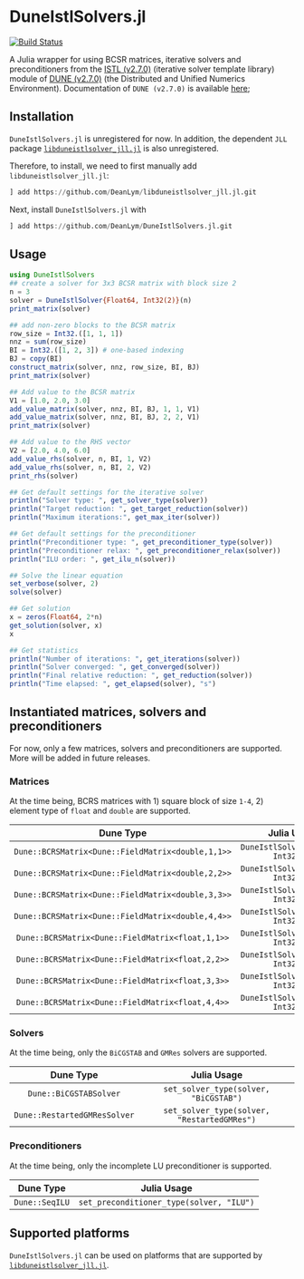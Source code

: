 # DuneIstlSolvers.jl

[![Build Status](https://travis-ci.com/DeanLym/DuneIstlSolvers.jl.svg?branch=master)](https://travis-ci.com/DeanLym/DuneIstlSolvers.jl)


A Julia wrapper for using BCSR matrices, iterative solvers and preconditioners from the [ISTL (v2.7.0)](https://dune-project.org/modules/dune-istl/) (iterative solver template library) module of [DUNE (v2.7.0)](https://dune-project.org/) (the Distributed and Unified Numerics Environment). Documentation of `DUNE (v2.7.0)` is available [here](https://dune-project.org/doxygen/2.7.0/);

## Installation
`DuneIstlSolvers.jl` is unregistered for now. In addition, the dependent `JLL` package [`libduneistlsolver_jll.jl`](https://github.com/DeanLym/libduneistlsolver_jll.jl) is also unregistered.

Therefore, to install, we need to first manually add `libduneistlsolver_jll.jl`:

```julia
] add https://github.com/DeanLym/libduneistlsolver_jll.jl.git
```

Next, install `DuneIstlSolvers.jl` with

```julia
] add https://github.com/DeanLym/DuneIstlSolvers.jl.git
```

## Usage
```julia
using DuneIstlSolvers
## create a solver for 3x3 BCSR matrix with block size 2
n = 3
solver = DuneIstlSolver{Float64, Int32(2)}(n)
print_matrix(solver)
```

```julia
## add non-zero blocks to the BCSR matrix
row_size = Int32.([1, 1, 1])
nnz = sum(row_size)
BI = Int32.([1, 2, 3]) # one-based indexing
BJ = copy(BI)
construct_matrix(solver, nnz, row_size, BI, BJ)
print_matrix(solver)
```

```julia
## Add value to the BCSR matrix
V1 = [1.0, 2.0, 3.0]
add_value_matrix(solver, nnz, BI, BJ, 1, 1, V1)
add_value_matrix(solver, nnz, BI, BJ, 2, 2, V1)
print_matrix(solver)
```

```julia
## Add value to the RHS vector
V2 = [2.0, 4.0, 6.0]
add_value_rhs(solver, n, BI, 1, V2)
add_value_rhs(solver, n, BI, 2, V2)
print_rhs(solver)
```

```julia
## Get default settings for the iterative solver
println("Solver type: ", get_solver_type(solver))
println("Target reduction: ", get_target_reduction(solver))
println("Maximum iterations:", get_max_iter(solver))
```

```julia
## Get default settings for the preconditioner
println("Preconditioner type: ", get_preconditioner_type(solver))
println("Preconditioner relax: ", get_preconditioner_relax(solver))
println("ILU order: ", get_ilu_n(solver))
```

```julia
## Solve the linear equation
set_verbose(solver, 2)
solve(solver)
```

```julia
## Get solution
x = zeros(Float64, 2*n)
get_solution(solver, x)
x
```

```julia
## Get statistics
println("Number of iterations: ", get_iterations(solver))
println("Solver converged: ", get_converged(solver))
println("Final relative reduction: ", get_reduction(solver))
println("Time elapsed: ", get_elapsed(solver), "s")
```

## Instantiated matrices, solvers and preconditioners

For now, only a few matrices, solvers and preconditioners are supported. More will be added in future releases.

### Matrices
At the time being, BCRS matrices with 1) square block of size `1-4`, 2) element type of `float` and `double` are supported.

Dune Type    | Julia Usage
:---:   | :---:
`Dune::BCRSMatrix<Dune::FieldMatrix<double,1,1>>` | `DuneIstlSolver{Float64, Int32(1)}`
`Dune::BCRSMatrix<Dune::FieldMatrix<double,2,2>>` | `DuneIstlSolver{Float64, Int32(2)}`
`Dune::BCRSMatrix<Dune::FieldMatrix<double,3,3>>` | `DuneIstlSolver{Float64, Int32(3)}`
`Dune::BCRSMatrix<Dune::FieldMatrix<double,4,4>>` | `DuneIstlSolver{Float64, Int32(4)}`
`Dune::BCRSMatrix<Dune::FieldMatrix<float,1,1>>` | `DuneIstlSolver{Float32, Int32(1)}`
`Dune::BCRSMatrix<Dune::FieldMatrix<float,2,2>>` | `DuneIstlSolver{Float32, Int32(2)}`
`Dune::BCRSMatrix<Dune::FieldMatrix<float,3,3>>` | `DuneIstlSolver{Float32, Int32(3)}`
`Dune::BCRSMatrix<Dune::FieldMatrix<float,4,4>>` | `DuneIstlSolver{Float32, Int32(4)}`


### Solvers
At the time being, only the `BiCGSTAB` and `GMRes` solvers are supported.

Dune Type | Julia Usage
:---: | :---: 
`Dune::BiCGSTABSolver` | `set_solver_type(solver, "BiCGSTAB")` 
`Dune::RestartedGMResSolver` |`set_solver_type(solver, "RestartedGMRes")` 

### Preconditioners
At the time being, only the incomplete LU preconditioner is supported.

Dune Type    | Julia Usage
:---:   | :---: 
`Dune::SeqILU` | `set_preconditioner_type(solver, "ILU")` 


## Supported platforms
`DuneIstlSolvers.jl` can be used on platforms that are supported by [`libduneistlsolver_jll.jl`](https://github.com/DeanLym/libduneistlsolver_jll.jl).


